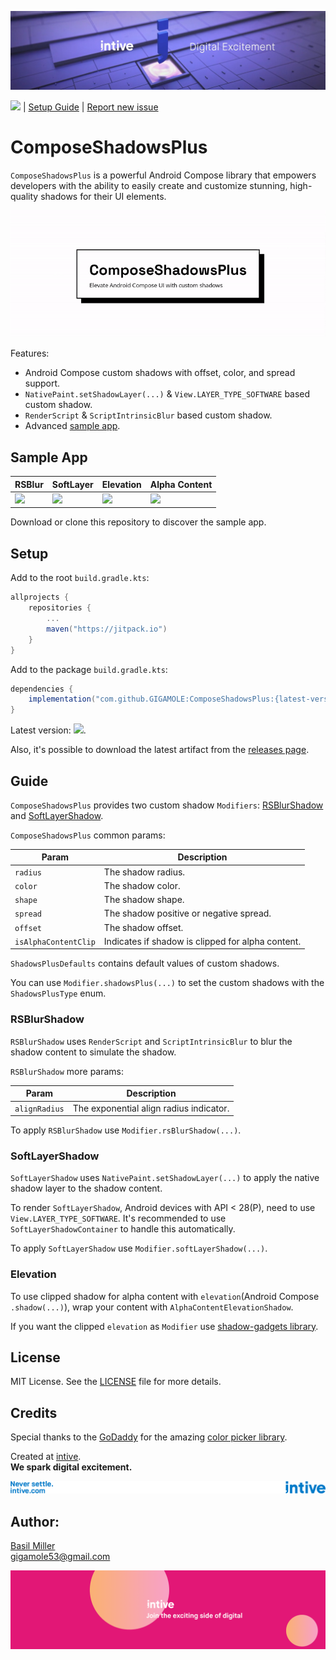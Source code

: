 [![](/media/header.png)](https://intive.com/)

![](https://jitpack.io/v/GIGAMOLE/ComposeShadowsPlus.svg?style=flat-square) | [Setup Guide](#setup)
| [Report new issue](https://github.com/GIGAMOLE/ComposeShadowsPlus/issues/new)

# ComposeShadowsPlus

`ComposeShadowsPlus` is a powerful Android Compose library that empowers developers with the ability to easily create and customize stunning, high-quality shadows for
their UI elements.

![](/media/demo.gif)

Features:

- Android Compose custom shadows with offset, color, and spread support.
- `NativePaint.setShadowLayer(...)` & `View.LAYER_TYPE_SOFTWARE` based custom shadow.
- `RenderScript` & `ScriptIntrinsicBlur` based custom shadow.
- Advanced [sample app](#sample-app).

## Sample App

| RSBlur | SoftLayer | Elevation | Alpha Content |
|-|-|-|-|
| <img src="/media/rs_blur.gif" width="190"/> | <img src="/media/soft_layer.gif" width="190"/> | <img src="/media/elevation.gif" width="190"/> | <img src="/media/alpha_content.gif" width="190"/> |

Download or clone this repository to discover the sample app.

## Setup

Add to the root `build.gradle.kts`:

``` groovy
allprojects {
    repositories {
        ...
        maven("https://jitpack.io")
    }
}
```

Add to the package `build.gradle.kts`:

``` groovy
dependencies {
    implementation("com.github.GIGAMOLE:ComposeShadowsPlus:{latest-version}")
}
```

Latest version: ![](https://jitpack.io/v/GIGAMOLE/ComposeShadowsPlus.svg?style=flat-square).

Also, it's possible to download the latest artifact from the [releases page](https://github.com/GIGAMOLE/ComposeShadowsPlus/releases).

## Guide

`ComposeShadowsPlus` provides two custom shadow `Modifiers`: [RSBlurShadow](#rsblurshadow) and [SoftLayerShadow](#softlayershadow).

`ComposeShadowsPlus` common params:

| Param | Description |
|-|-|
|`radius`|The shadow radius.|
|`color`|The shadow color.|
|`shape`|The shadow shape.|
|`spread`|The shadow positive or negative spread.|
|`offset`|The shadow offset.|
|`isAlphaContentClip`|Indicates if shadow is clipped for alpha content.|

`ShadowsPlusDefaults` contains default values of custom shadows.

You can use `Modifier.shadowsPlus(...)` to set the custom shadows with the `ShadowsPlusType` enum.

### RSBlurShadow

`RSBlurShadow` uses `RenderScript` and `ScriptIntrinsicBlur` to blur the shadow content to simulate the shadow.

`RSBlurShadow` more params:

| Param | Description |
|-|-|
|`alignRadius`|The exponential align radius indicator.|

To apply `RSBlurShadow` use `Modifier.rsBlurShadow(...)`.

### SoftLayerShadow

`SoftLayerShadow` uses `NativePaint.setShadowLayer(...)` to apply the native shadow layer to the shadow content.

To render `SoftLayerShadow`, Android devices with API < 28(P), need to use `View.LAYER_TYPE_SOFTWARE`. It's recommended to use `SoftLayerShadowContainer` to handle this
automatically.

To apply `SoftLayerShadow` use `Modifier.softLayerShadow(...)`.

### Elevation

To use clipped shadow for alpha content with `elevation`(Android Compose `.shadow(...)`), wrap your content with `AlphaContentElevationShadow`.

If you want the clipped `elevation` as `Modifier` use [shadow-gadgets library](https://github.com/zed-alpha/shadow-gadgets).

## License

MIT License. See the [LICENSE](https://github.com/GIGAMOLE/ComposeShadowsPlus/blob/master/LICENSE) file for more details.

## Credits

Special thanks to the [GoDaddy](https://github.com/godaddy) for the amazing [color picker library](https://github.com/godaddy/compose-color-picker).

Created at [intive](https://intive.com).  
**We spark digital excitement.**

[![](/media/credits.png)](https://intive.com/)

## Author:

[Basil Miller](https://www.linkedin.com/in/gigamole/)  
[gigamole53@gmail.com](mailto:gigamole53@gmail.com)

[![](/media/footer.png)](https://intive.com/careers)
